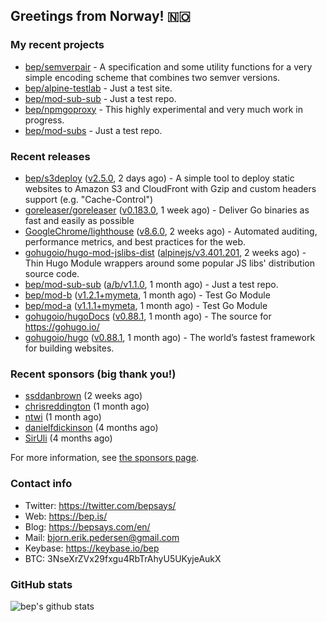 ## Greetings from Norway! 🇳🇴

### My recent projects

- [bep/semverpair](https://github.com/bep/semverpair) - A specification and some utility functions for a very simple encoding scheme that combines two semver versions.
- [bep/alpine-testlab](https://github.com/bep/alpine-testlab) - Just a test site.
- [bep/mod-sub-sub](https://github.com/bep/mod-sub-sub) - Just a test repo.
- [bep/npmgoproxy](https://github.com/bep/npmgoproxy) - This highly experimental and very much work in progress.
- [bep/mod-subs](https://github.com/bep/mod-subs) - Just a test repo.

### Recent releases
- [bep/s3deploy](https://github.com/bep/s3deploy) ([v2.5.0](https://github.com/bep/s3deploy/releases/tag/v2.5.0), 2 days ago) - A simple tool to deploy static websites to Amazon S3 and CloudFront with Gzip and custom headers support (e.g. &#34;Cache-Control&#34;)
- [goreleaser/goreleaser](https://github.com/goreleaser/goreleaser) ([v0.183.0](https://github.com/goreleaser/goreleaser/releases/tag/v0.183.0), 1 week ago) - Deliver Go binaries as fast and easily as possible
- [GoogleChrome/lighthouse](https://github.com/GoogleChrome/lighthouse) ([v8.6.0](https://github.com/GoogleChrome/lighthouse/releases/tag/v8.6.0), 2 weeks ago) - Automated auditing, performance metrics, and best practices for the web.
- [gohugoio/hugo-mod-jslibs-dist](https://github.com/gohugoio/hugo-mod-jslibs-dist) ([alpinejs/v3.401.201](https://github.com/gohugoio/hugo-mod-jslibs-dist/releases/tag/alpinejs%2Fv3.401.201), 2 weeks ago) - Thin Hugo Module wrappers around some popular JS libs&#39; distribution source code.
- [bep/mod-sub-sub](https://github.com/bep/mod-sub-sub) ([a/b/v1.1.0](https://github.com/bep/mod-sub-sub/releases/tag/a%2Fb%2Fv1.1.0), 1 month ago) - Just a test repo.
- [bep/mod-b](https://github.com/bep/mod-b) ([v1.2.1&#43;mymeta](https://github.com/bep/mod-b/releases/tag/v1.2.1%2Bmymeta), 1 month ago) - Test Go Module
- [bep/mod-a](https://github.com/bep/mod-a) ([v1.1.1&#43;mymeta](https://github.com/bep/mod-a/releases/tag/v1.1.1%2Bmymeta), 1 month ago) - Test Go Module
- [gohugoio/hugoDocs](https://github.com/gohugoio/hugoDocs) ([v0.88.1](https://github.com/gohugoio/hugoDocs/releases/tag/v0.88.1), 1 month ago) - The source for https://gohugo.io/
- [gohugoio/hugo](https://github.com/gohugoio/hugo) ([v0.88.1](https://github.com/gohugoio/hugo/releases/tag/v0.88.1), 1 month ago) - The world’s fastest framework for building websites.


### Recent sponsors (big thank you!)

- [ssddanbrown](https://github.com/ssddanbrown) (2 weeks ago)
- [chrisreddington](https://github.com/chrisreddington) (1 month ago)
- [ntwi](https://github.com/ntwi) (1 month ago)
- [danielfdickinson](https://github.com/danielfdickinson) (4 months ago)
- [SirUli](https://github.com/SirUli) (4 months ago)

For more information, see [the sponsors page](https://github.com/sponsors/bep/).

### Contact info
- Twitter: https://twitter.com/bepsays/
- Web: https://bep.is/
- Blog: https://bepsays.com/en/
- Mail: bjorn.erik.pedersen@gmail.com
- Keybase: https://keybase.io/bep
- BTC: 3NseXrZVx29fxgu4RbTrAhyU5UKyjeAukX


### GitHub stats
![bep's github stats](https://github-readme-stats.vercel.app/api?username=bep&count_private=true&hide_title=true)


